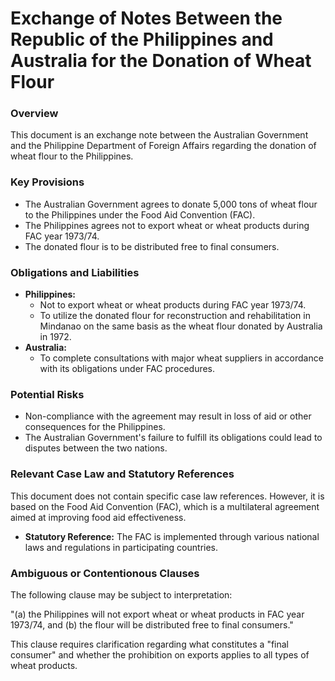 **Exchange of Notes Between the Republic of the Philippines and Australia for the Donation of Wheat Flour**
=====================================================

### Overview

This document is an exchange note between the Australian Government and the Philippine Department of Foreign Affairs regarding the donation of wheat flour to the Philippines.

### Key Provisions

*   The Australian Government agrees to donate 5,000 tons of wheat flour to the Philippines under the Food Aid Convention (FAC).
*   The Philippines agrees not to export wheat or wheat products during FAC year 1973/74.
*   The donated flour is to be distributed free to final consumers.

### Obligations and Liabilities

*   **Philippines:**
    *   Not to export wheat or wheat products during FAC year 1973/74.
    *   To utilize the donated flour for reconstruction and rehabilitation in Mindanao on the same basis as the wheat flour donated by Australia in 1972.
*   **Australia:**
    *   To complete consultations with major wheat suppliers in accordance with its obligations under FAC procedures.

### Potential Risks

*   Non-compliance with the agreement may result in loss of aid or other consequences for the Philippines.
*   The Australian Government's failure to fulfill its obligations could lead to disputes between the two nations.

### Relevant Case Law and Statutory References

This document does not contain specific case law references. However, it is based on the Food Aid Convention (FAC), which is a multilateral agreement aimed at improving food aid effectiveness.

*   **Statutory Reference:** The FAC is implemented through various national laws and regulations in participating countries.

### Ambiguous or Contentionous Clauses

The following clause may be subject to interpretation:

"(a) the Philippines will not export wheat or wheat products in FAC year 1973/74, and (b) the flour will be distributed free to final consumers."

This clause requires clarification regarding what constitutes a "final consumer" and whether the prohibition on exports applies to all types of wheat products.
